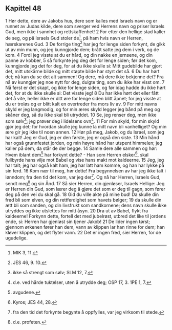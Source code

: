 ## Kapittel 48

1 Hør dette, dere av Jakobs hus, dere som kalles med Israels navn og er runnet av Judas kilde, dere som sverger ved Herrens navn og priser Israels Gud, men ikke i sannhet og rettskaffenhet!
2 For etter den hellige stad kaller de seg, og på Israels Gud stoler de[^1], på ham hvis navn er Herren, hærskarenes Gud.
3 De forrige ting[^2] har jeg for lenge siden forkynt, de gikk ut av min munn, og jeg kunngjorde dem; brått satte jeg dem i verk, og de kom.
4 Fordi jeg visste at du er hård, og din nakke en jernsene, og din panne av kobber,
5 så forkynte jeg deg det for lenge siden; før det kom, kunngjorde jeg det for deg, for at du ikke skulle si: Mitt gudebilde har gjort det, mitt utskårne bilde og mitt støpte bilde har styrt det så.
6 Du har hørt det; nå kan du se det alt sammen! Og dere, må dere ikke bekjenne det? Fra nå av kunngjør jeg noe nytt for deg, dulgte ting, som du ikke har visst om.
7 Nå først er det skapt, og ikke for lenge siden, og før idag hadde du ikke hørt det, for at du ikke skulle si: Det visste jeg!
8 Du har ikke hørt det eller fått det å vite, heller ikke er ditt øre for lenge siden blitt åpnet; for jeg visste at du er troløs og er blitt kalt en overtreder fra mors liv av.
9 For mitt navns skyld er jeg langmodig, og for min æres skyld legger jeg bånd på meg og skåner deg, så du ikke skal bli utryddet.
10 Se, jeg renser deg, men ikke som sølv[^3]; jeg prøver deg i lidelsens ovn[^4].
11 For min skyld, for min skyld gjør jeg det; for hvordan skulle jeg kunne la mitt navn bli vanhelliget? Og min ære gir jeg ikke til noen annen.
12 Hør på meg, Jakob, og du Israel, som jeg har kalt! Jeg er Gud, jeg er den første, jeg er også den siste.
13 Min hånd har også grunnfestet jorden, og min høyre hånd har utspent himmelen; jeg kaller på dem, da står de der begge.
14 Samle dere alle sammen og hør: Hvem iblant dem[^5] har forkynt dette? - Han som Herren elsker[^6], skal fullbyrde hans vilje mot Babel og vise hans makt mot kaldeerne.
15 Jeg, jeg har talt; jeg har også kalt ham, jeg har latt ham komme, og han har lykke på sin ferd.
16 Kom nær til meg, hør dette! Fra begynnelsen av har jeg ikke talt i lønndom; fra den tid det kom, var jeg der[^7]. Og nå har Herren, Israels Gud, sendt meg[^8] og sin Ånd.
17 Så sier Herren, din gjenløser, Israels Hellige: Jeg er Herren din Gud, som lærer deg å gjøre det som er deg til gagn, som fører deg på den vei du skal gå.
18 Gid du ville akte på mine bud! Da skulle din fred bli som elven, og din rettferdighet som havets bølger;
19 da skulle din ætt bli som sanden, og din livsfrukt som sandkornene; dens navn skulle ikke utryddes og ikke utslettes for mitt åsyn.
20 Dra ut av Babel, flykt fra kaldeerne! Forkynn dette, fortell det med jubelrøst, utbred det like til jordens ende, si: Herren har gjenløst sin tjener Jakob!
21 De lider ingen tørst; gjennom ørkenen fører han dem, vann av klippen lar han rinne for dem; han kløver klippen, og det flyter vann.
22 Det er ingen fred, sier Herren, for de ugudelige.

[^1]:  MIK 3, 11.
[^2]:  JES 46, 9. 10.
[^3]:  ikke så strengt som sølv; SLM 12, 7.
[^4]:  d.e. ved hårde tuktelser, uten å utrydde deg; OSP 17, 3. 1PE 1, 7.
[^5]:  avgudene.
[^6]:  Kyros; JES 44, 28.
[^7]:  fra den tid det forkynte begynte å oppfylles, var jeg virksom til stede.
[^8]:  d.e. profeten.
